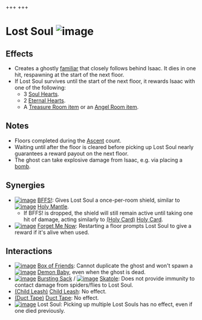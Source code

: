 +++
+++

 # Lost Soul ![image](/image/Lost_Soul.png) 


Effects
---------


* Creates a ghostly [familiar](/wiki/Familiar "Familiar") that closely follows behind Isaac. It dies in one hit, respawning at the start of the next floor.
* If Lost Soul survives until the start of the next floor, it rewards Isaac with one of the following:
	+ 3 [Soul Hearts](/wiki/Soul_Heart "Soul Heart").
	+ 2 [Eternal Hearts](/wiki/Eternal_Heart "Eternal Heart").
	+ A [Treasure Room item](/wiki/Treasure_Room_(Item_Pool) "Treasure Room (Item Pool)") or an [Angel Room item](/wiki/Angel_Room_(Item_Pool) "Angel Room (Item Pool)").


Notes
-------


* Floors completed during the [Ascent](/wiki/Ascent "Ascent") count.
* Waiting until after the floor is cleared before picking up Lost Soul nearly guarantees a reward payout on the next floor.
* The ghost can take explosive damage from Isaac, e.g. via placing a [bomb](/wiki/Bomb "Bomb").


Synergies
-----------


* [![image](/image/BFFS!.png)](/wiki/BFFS! "BFFS!") [BFFS!](/wiki/BFFS! "BFFS!"): Gives Lost Soul a once-per-room shield, similar to [![image](/image/Holy_Mantle.png)](/wiki/Holy_Mantle "Holy Mantle") [Holy Mantle](/wiki/Holy_Mantle "Holy Mantle").
	+ If BFFS! is dropped, the shield will still remain active until taking one hit of damage, acting similarly to [(Holy Card)](/wiki/Holy_Card "Holy Card") [Holy Card](/wiki/Holy_Card "Holy Card").
* [![image](/image/Forget_Me_Now.png)](/wiki/Forget_Me_Now "Forget Me Now") [Forget Me Now](/wiki/Forget_Me_Now "Forget Me Now"): Restarting a floor prompts Lost Soul to give a reward if it's alive when used.


Interactions
--------------


* [![image](/image/Box_of_Friends.png)](/wiki/Box_of_Friends "Box of Friends") [Box of Friends](/wiki/Box_of_Friends "Box of Friends"): Cannot duplicate the ghost and won't spawn a [![image](/image/Demon_Baby.png)](/wiki/Demon_Baby "Demon Baby") [Demon Baby](/wiki/Demon_Baby "Demon Baby"), even when the ghost is dead.
* [![image](/image/Bursting_Sack.png)](/wiki/Bursting_Sack "Bursting Sack") [Bursting Sack](/wiki/Bursting_Sack "Bursting Sack") / [![image](/image/Skatole.png)](/wiki/Skatole "Skatole") [Skatole](/wiki/Skatole "Skatole"): Does not provide immunity to contact damage from spiders/flies to Lost Soul.
* [(Child Leash)](/wiki/Child_Leash "Child Leash") [Child Leash](/wiki/Child_Leash "Child Leash"): No effect.
* [(Duct Tape)](/wiki/Duct_Tape "Duct Tape") [Duct Tape](/wiki/Duct_Tape "Duct Tape"): No effect.
* [![image](/image/Lost_Soul.png)](/wiki/Lost_Soul "Lost Soul") Lost Soul: Picking up multiple Lost Souls has no effect, even if one died previously.


